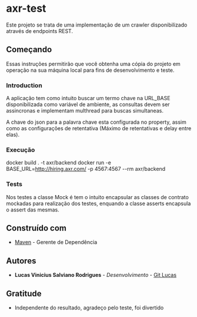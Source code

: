 # axr-test

Este projeto se trata de uma implementação de um crawler disponibilizado através de endpoints REST.

## Começando

Essas instruções permitirão que você obtenha uma cópia do projeto em operação na sua máquina local para fins de desenvolvimento e teste.

### Introduction

A aplicação tem como intuito buscar um termo chave na URL_BASE disponibilizada como variável de ambiente, as consultas devem ser assincronas e implementam multhread para buscas simultaneas.

A chave do json para a palavra chave esta configurada no property, assim como as configurações de retentativa (Máximo de retentativas e delay entre elas).

### Execução

docker build . -t axr/backend
docker run
-e BASE_URL=http://hiring.axr.com/
-p 4567:4567 --rm axr/backend

### Tests

Nos testes a classe Mock é tem o intuito encapsular as classes de contrato mockadas para realização dos testes, enquando a classe asserts encapsula o assert das mesmas.

## Construído com

* [Maven](https://maven.apache.org/) - Gerente de Dependência

## Autores

* **Lucas Vinicius Salviano Rodrigues** - *Desenvolvimento* - [Git Lucas](https://github.com/lucasviniciusrodrigues)

## Gratitude

* Independente do resultado, agradeço pelo teste, foi divertido